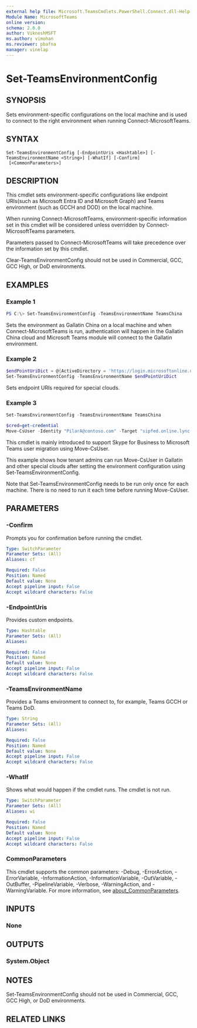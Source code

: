 ```yaml
---
external help file: Microsoft.TeamsCmdlets.PowerShell.Connect.dll-Help.xml
Module Name: MicrosoftTeams
online version:
schema: 2.0.0
author: VikneshMSFT
ms.author: vimohan
ms.reviewer: pbafna
manager: vinelap
---
```


# Set-TeamsEnvironmentConfig

## SYNOPSIS

Sets environment-specific configurations on the local machine and is used to connect to the right environment when running Connect-MicrosoftTeams.

## SYNTAX

```
Set-TeamsEnvironmentConfig [-EndpointUris <Hashtable>] [-TeamsEnvironmentName <String>] [-WhatIf] [-Confirm]
 [<CommonParameters>]
```

## DESCRIPTION
This cmdlet sets environment-specific configurations like endpoint URIs(such as Microsoft Entra ID and Microsoft Graph) and Teams environment (such as GCCH and DOD) on the local machine.

When running Connect-MicrosoftTeams, environment-specific information set in this cmdlet will be considered unless overridden by Connect-MicrosoftTeams parameters.

Parameters passed to Connect-MicrosoftTeams will take precedence over the information set by this cmdlet.

Clear-TeamsEnvironmentConfig should not be used in Commercial, GCC, GCC High, or DoD environments.

## EXAMPLES

### Example 1
```powershell
PS C:\> Set-TeamsEnvironmentConfig -TeamsEnvironmentName TeamsChina
```

Sets the environment as Gallatin China on a local machine and when Connect-MicrosoftTeams is run, authentication will happen in the Gallatin China cloud and Microsoft Teams module will connect to the Gallatin environment.

### Example 2
```powershell
$endPointUriDict = @{ActiveDirectory = 'https://login.microsoftonline.us/';MsGraphEndpointResourceId = 'https://graph.microsoft.us'}
Set-TeamsEnvironmentConfig -TeamsEnvironmentName $endPointUriDict
```
Sets endpoint URIs required for special clouds.

### Example 3
```powershell
Set-TeamsEnvironmentConfig -TeamsEnvironmentName TeamsChina

$cred=get-credential
Move-CsUser -Identity "PilarA@contoso.com" -Target "sipfed.online.lync.com" -Credential $cred
```
This cmdlet is mainly introduced to support Skype for Business to Microsoft Teams user migration using Move-CsUser.

This example shows how tenant admins can run Move-CsUser in Gallatin and other special clouds after setting the environment configuration using Set-TeamsEnvironmentConfig.

Note that Set-TeamsEnvironmentConfig needs to be run only once for each machine. There is no need to run it each time before running Move-CsUser.

## PARAMETERS

### -Confirm
Prompts you for confirmation before running the cmdlet.

```yaml
Type: SwitchParameter
Parameter Sets: (All)
Aliases: cf

Required: False
Position: Named
Default value: None
Accept pipeline input: False
Accept wildcard characters: False
```

### -EndpointUris
Provides custom endpoints.

```yaml
Type: Hashtable
Parameter Sets: (All)
Aliases:

Required: False
Position: Named
Default value: None
Accept pipeline input: False
Accept wildcard characters: False
```

### -TeamsEnvironmentName
Provides a Teams environment to connect to, for example, Teams GCCH or Teams DoD.

```yaml
Type: String
Parameter Sets: (All)
Aliases:

Required: False
Position: Named
Default value: None
Accept pipeline input: False
Accept wildcard characters: False
```

### -WhatIf
Shows what would happen if the cmdlet runs.
The cmdlet is not run.

```yaml
Type: SwitchParameter
Parameter Sets: (All)
Aliases: wi

Required: False
Position: Named
Default value: None
Accept pipeline input: False
Accept wildcard characters: False
```

### CommonParameters
This cmdlet supports the common parameters: -Debug, -ErrorAction, -ErrorVariable, -InformationAction, -InformationVariable, -OutVariable, -OutBuffer, -PipelineVariable, -Verbose, -WarningAction, and -WarningVariable. For more information, see [about_CommonParameters](https://go.microsoft.com/fwlink/?LinkID=113216).

## INPUTS

### None

## OUTPUTS

### System.Object

## NOTES

Set-TeamsEnvironmentConfig should not be used in Commercial, GCC, GCC High, or DoD environments.

## RELATED LINKS
